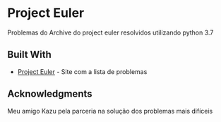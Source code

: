 # Project Euler

Problemas do Archive do project euler resolvidos utilizando python 3.7

## Built With

* [Project Euler](https://projecteuler.net/archives) - Site com a lista de problemas

## Acknowledgments
Meu amigo Kazu pela parceria na solução dos problemas mais difíceis
